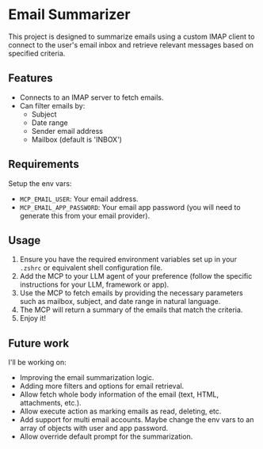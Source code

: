 # Email Summarizer

This project is designed to summarize emails using a custom IMAP client to connect to the user's email inbox and retrieve relevant messages based on specified criteria.

## Features
- Connects to an IMAP server to fetch emails.
- Can filter emails by:
  - Subject
  - Date range
  - Sender email address
  - Mailbox (default is 'INBOX')

## Requirements
Setup the env vars:
- `MCP_EMAIL_USER`: Your email address.
- `MCP_EMAIL_APP_PASSWORD`: Your email app password (you will need to generate this from your email provider).

## Usage
1. Ensure you have the required environment variables set up in your `.zshrc` or equivalent shell configuration file.
2. Add the MCP to your LLM agent of your preference (follow the specific instructions for your LLM, framework or app).
3. Use the MCP to fetch emails by providing the necessary parameters such as mailbox, subject, and date range in natural language.
4. The MCP will return a summary of the emails that match the criteria.
5. Enjoy it!


## Future work

I'll be working on:
- Improving the email summarization logic.
- Adding more filters and options for email retrieval.
- Allow fetch whole body information of the email (text, HTML, attachments, etc.).
- Allow execute action as marking emails as read, deleting, etc.
- Add support for multi email accounts. Maybe change the env vars to an array of objects with user and app password.
- Allow override default prompt for the summarization.
